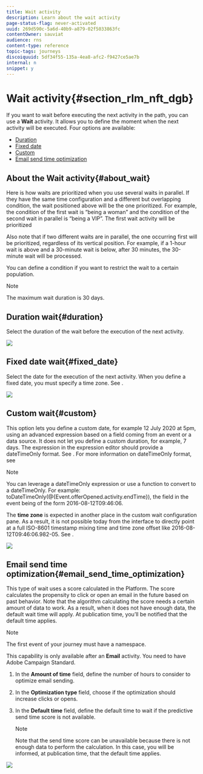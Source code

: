 ```yaml
---
title: Wait activity
description: Learn about the wait activity
page-status-flag: never-activated
uuid: 269d590c-5a6d-40b9-a879-02f5033863fc
contentOwner: sauviat
audience: rns
content-type: reference
topic-tags: journeys
discoiquuid: 5df34f55-135a-4ea8-afc2-f9427ce5ae7b
internal: n
snippet: y
---
```


# Wait activity{#section_rlm_nft_dgb}

If you want to wait before executing the next activity in the path, you can use a **Wait** activity. It allows you to define the moment when the next activity will be executed. Four options are available:

* [Duration](#duration) 
* [Fixed date](#fixed_date) 
* [Custom](#custom) 
* [Email send time optimization](#email_send_time_optimization) 

## About the Wait activity{#about_wait}

Here is how waits are prioritized when you use several waits in parallel. If they have the same time configuration and a different but overlapping condition, the wait positioned above will be the one prioritized. For example, the condition of the first wait is “being a woman” and the condition of the second wait in parallel is “being a VIP”. The first wait activity will be prioritized

Also note that if two different waits are in parallel, the one occurring first will be prioritized, regardless of its vertical position. For example, if a 1-hour wait is above and a 30-minute wait is below, after 30 minutes, the 30-minute wait will be processed.

You can define a condition if you want to restrict the wait to a certain population.

>[!NOTE]
>
>The maximum wait duration is 30 days.

## Duration wait{#duration}

Select the duration of the wait before the execution of the next activity.

![](../assets/journey55.png)

## Fixed date wait{#fixed_date}

Select the date for the execution of the next activity. When you define a fixed date, you must specify a time zone. See [](../building-journeys/timezone-management.md).

![](../assets/journey56.png)

## Custom wait{#custom}

This option lets you define a custom date, for example 12 July 2020 at 5pm, using an advanced expression based on a field coming from an event or a data source. It does not let you define a custom duration, for example, 7 days. The expression in the expression editor should provide a dateTimeOnly format. See [](../expression/expressionadvanced.md). For more information on dateTimeOnly format, see [](../expression/data-types.md)

>[!NOTE]
>
>You can leverage a dateTimeOnly expression or use a function to convert to a dateTimeOnly. For example: toDateTimeOnly(@{Event.offerOpened.activity.endTime}), the field in the event being of the form 2016-08-12T09:46:06.
>
>The **time zone** is expected in another place in the custom wait configuration pane. As a result, it is not possible today from the interface to directly point at a full ISO-8601 timestamp mixing time and time zone offset like 2016-08-12T09:46:06.982-05. See [](../building-journeys/timezone-management.md).

![](../assets/journey57.png)

## Email send time optimization{#email_send_time_optimization}

This type of wait uses a score calculated in the Platform. The score calculates the propensity to click or open an email in the future based on past behavior. Note that the algorithm calculating the score needs a certain amount of data to work. As a result, when it does not have enough data, the default wait time will apply. At publication time, you’ll be notified that the default time applies.

>[!NOTE]
>
>The first event of your journey must have a namespace.
>
>This capability is only available after an **Email** activity. You need to have Adobe Campaign Standard.

1. In the **Amount of time** field, define the number of hours to consider to optimize email sending.
1. In the **Optimization type** field, choose if the optimization should increase clicks or opens.
1. In the **Default time** field, define the default time to wait if the predictive send time score is not available.

    >[!NOTE]
    >
    >Note that the send time score can be unavailable because there is not enough data to perform the calculation. In this case, you will be informed, at publication time, that the default time applies.

![](../assets/journey57bis.png)
